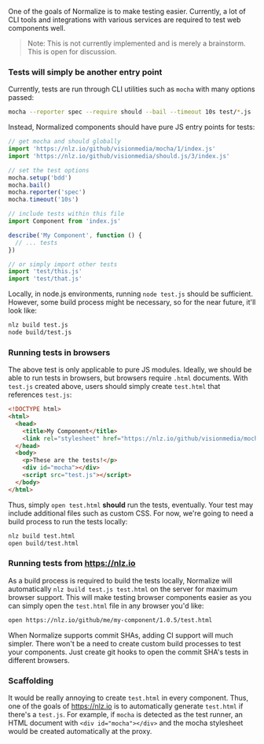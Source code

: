 
One of the goals of Normalize is to make testing easier.
Currently, a lot of CLI tools and integrations with various services are required to test web components well.

> Note: This is not currently implemented and is merely a brainstorm. This is open for discussion.

### Tests will simply be another entry point

Currently, tests are run through CLI utilities such as `mocha` with many options passed:

```bash
mocha --reporter spec --require should --bail --timeout 10s test/*.js
```

Instead, Normalized components should have pure JS entry points for tests:

```js
// get mocha and should globally
import 'https://nlz.io/github/visionmedia/mocha/1/index.js'
import 'https://nlz.io/github/visionmedia/should.js/3/index.js'

// set the test options
mocha.setup('bdd')
mocha.bail()
mocha.reporter('spec')
mocha.timeout('10s')

// include tests within this file
import Component from 'index.js'

describe('My Component', function () {
  // ... tests
})

// or simply import other tests
import 'test/this.js'
import 'test/that.js'
```

Locally, in node.js environments, running `node test.js` should be sufficient.
However, some build process might be necessary, so for the near future, it'll look like:

```bash
nlz build test.js
node build/test.js
```

### Running tests in browsers

The above test is only applicable to pure JS modules.
Ideally, we should be able to run tests in browsers,
but browsers require `.html` documents.
With `test.js` created above,
users should simply create `test.html` that references `test.js`:

```html
<!DOCTYPE html>
<html>
  <head>
    <title>My Component</title>
    <link rel="stylesheet" href="https://nlz.io/github/visionmedia/mocha/1/index.css">
  </head>
  <body>
    <p>These are the tests!</p>
    <div id="mocha"></div>
    <script src="test.js"></script>
  </body>
</html>
```

Thus, simply `open test.html` __should__ run the tests, eventually.
Your test may include additional files such as custom CSS.
For now, we're going to need a build process to run the tests locally:

```bash
nlz build test.html
open build/test.html
```

### Running tests from https://nlz.io

As a build process is required to build the tests locally,
Normalize will automatically `nlz build test.js test.html` on the server for maximum browser support.
This will make testing browser components easier as you can simply open the `test.html` file in any browser you'd like:

```bash
open https://nlz.io/github/me/my-component/1.0.5/test.html
```

When Normalize supports commit SHAs, adding CI support will much simpler.
There won't be a need to create custom build processes to test your components.
Just create git hooks to open the commit SHA's tests in different browsers.

### Scaffolding

It would be really annoying to create `test.html` in every component.
Thus, one of the goals of https://nlz.io is to automatically generate `test.html` if there's a `test.js`.
For example, if `mocha` is detected as the test runner,
an HTML document with `<div id="mocha"></div>` and the mocha stylesheet would be created automatically at the proxy.

